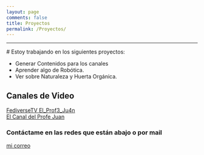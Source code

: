 ```yaml
---
layout: page
comments: false
title: Proyectos
permalink: /Proyectos/
---
```

<hr>
# Estoy trabajando en los siguientes proyectos:

- Generar Contenidos para los canales
- Aprender algo de Robótica.
- Ver sobre Naturaleza y Huerta Orgánica.


## Canales de Video
[FediverseTV El_Prof3_Ju4n](https://fediverse.tv/c/manieflo_channel/videos)  
[El Canal del Profe Juan](https://www.youtube.com/channel/UCbLeBKWLvry6VPeen-lN6sQ)

### Contáctame en las redes que están abajo o por mail

[mi correo](mailto:juflores4@abc.gob.ar)
